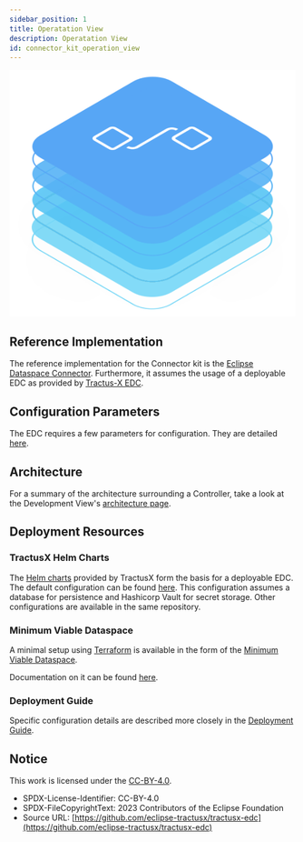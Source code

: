 ```yaml
---
sidebar_position: 1
title: Operatation View
description: Operatation View
id: connector_kit_operation_view
---
```


![Connector kit banner](/img/kit-icons/connector-kit-icon.svg)

## Reference Implementation

The reference implementation for the Connector kit is the  [Eclipse Dataspace Connector](https://github.com/eclipse-edc/Connector).
Furthermore, it assumes the usage of a deployable EDC as provided by [Tractus-X EDC](https://github.com/eclipse-tractusx/tractusx-edc).

## Configuration Parameters

The EDC requires a few parameters for configuration.
They are detailed [here](https://github.com/eclipse-tractusx/tractusx-edc/tree/main/charts/tractusx-connector#configure-the-chart).

## Architecture

For a summary of the architecture surrounding a Controller, take a look at the Development View's [architecture page](../Development%20View/architecture.md).

## Deployment Resources

### TractusX Helm Charts

The [Helm charts](https://helm.sh/docs/) provided by TractusX form the basis for a deployable EDC.
The default configuration can be found [here](https://github.com/eclipse-tractusx/tractusx-edc/blob/main/charts/README.md).
This configuration assumes a database for persistence and Hashicorp Vault for secret storage.
Other configurations are available in the same repository.

### Minimum Viable Dataspace

A minimal setup using [Terraform](https://developer.hashicorp.com/terraform) is available in the form of the
[Minimum Viable Dataspace](https://github.com/eclipse-edc/MinimumViableDataspace).

Documentation on it can be found [here](https://eclipse-edc.github.io/docs/#/submodule/MinimumViableDataspace/).

### Deployment Guide

Specific configuration details are described more closely in the
[Deployment Guide](https://eclipse-tractusx.github.io/docs/tutorials/e2e/connect/deployComponents/).

## Notice

This work is licensed under the [CC-BY-4.0](https://creativecommons.org/licenses/by/4.0/legalcode).

- SPDX-License-Identifier: CC-BY-4.0
- SPDX-FileCopyrightText: 2023 Contributors of the Eclipse Foundation
- Source URL: [https://github.com/eclipse-tractusx/tractusx-edc](https://github.com/eclipse-tractusx/tractusx-edc)
